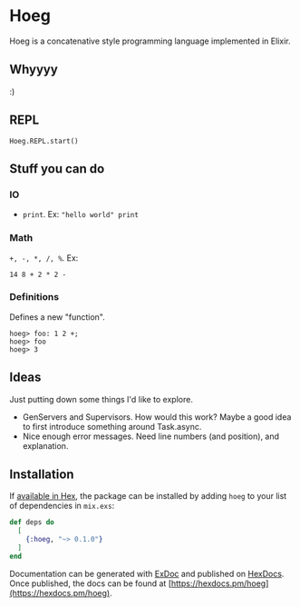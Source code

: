 # Hoeg

Hoeg is a concatenative style programming language implemented in Elixir.

## Whyyyy

:)

## REPL

    Hoeg.REPL.start()

## Stuff you can do

### IO

- `print`. Ex: `"hello world" print`

### Math

`+, -, *, /, %`. Ex:

    14 8 + 2 * 2 -

### Definitions

Defines a new "function".

    hoeg> foo: 1 2 +;
    hoeg> foo
    hoeg> 3

## Ideas

Just putting down some things I'd like to explore.

- GenServers and Supervisors. How would this work? Maybe a good idea to first introduce something around Task.async.
- Nice enough error messages. Need line numbers (and position), and explanation.

## Installation

If [available in Hex](https://hex.pm/docs/publish), the package can be installed
by adding `hoeg` to your list of dependencies in `mix.exs`:

```elixir
def deps do
  [
    {:hoeg, "~> 0.1.0"}
  ]
end
```

Documentation can be generated with [ExDoc](https://github.com/elixir-lang/ex_doc)
and published on [HexDocs](https://hexdocs.pm). Once published, the docs can
be found at [https://hexdocs.pm/hoeg](https://hexdocs.pm/hoeg).
